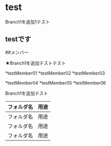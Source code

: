 # test
Branch1を追加1テスト

testです
------------------------

##メンバー

★Branch1を追加テストテスト

*testMember01
*testMember02
*testMember03

*testMember04
*testMember05
*testMember06

Branch1を追加テスト


|フォルダ名|用途|
|---|---|
|フォルダ名|用途|
|フォルダ名|用途|
|フォルダ名|用途|

